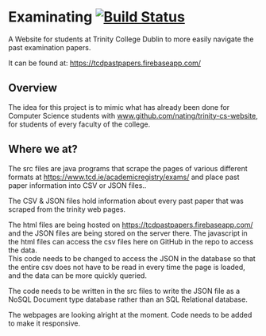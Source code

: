 # Examinating [![Build Status][travis-badge]][travis-link]
A Website for students at Trinity College Dublin to more easily navigate the past examination papers.

It can be found at: https://tcdpastpapers.firebaseapp.com/

## Overview
The idea for this project is to mimic what has already been done for Computer Science students with www.github.com/nating/trinity-cs-website, for students of every faculty of the college.  

## Where we at?
The src files are java programs that scrape the pages of various different formats at https://www.tcd.ie/academicregistry/exams/ and place past paper information into CSV or JSON files..

The CSV & JSON files hold information about every past paper that was scraped from the trinity web pages.

The html files are being hosted on https://tcdpastpapers.firebaseapp.com/ and the JSON files are being stored on the server there. 
The javascript in the html files can access the csv files here on GitHub in the repo to access the data.   
This code needs to be changed to access the JSON in the database so that the entire csv does not have to be read in every time the page is loaded, and the data can be more quickly queried.  

The code needs to be written in the src files to write the JSON file as a NoSQL Document type database rather than an SQL Relational database.

The webpages are looking alright at the moment. Code needs to be added to make it responsive.

[travis-badge]: https://img.shields.io/travis/nating/examinating.svg
[travis-link]: https://travis-ci.org/nating/examinating

